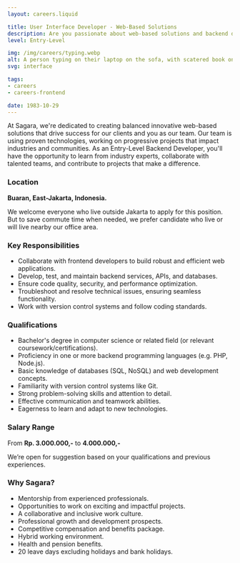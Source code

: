 ```yaml
---
layout: careers.liquid

title: User Interface Developer - Web-Based Solutions
description: Are you passionate about web-based solutions and backend development? Are you looking to kickstart your career in a dynamic and collaborative environment? Join us at Sagara as an Entry-Level Backend Developer and embark on a journey to shape the digital landscape!
level: Entry-Level

img: /img/careers/typing.webp
alt: A person typing on their laptop on the sofa, with scatered book on the side
svg: interface

tags:
- careers
- careers-frontend

date: 1983-10-29
---
```


At Sagara, we're dedicated to creating balanced innovative web-based solutions that drive success for our clients and you as our team. Our team is using proven technologies, working on progressive projects that impact industries and communities. As an Entry-Level Backend Developer, you'll have the opportunity to learn from industry experts, collaborate with talented teams, and contribute to projects that make a difference.

### Location

**Buaran, East-Jakarta, Indonesia.**

We welcome everyone who live outside Jakarta to apply for this position. But to save commute time when needed, we prefer candidate who live or will live nearby our office area.

### Key Responsibilities

- Collaborate with frontend developers to build robust and efficient web applications.
- Develop, test, and maintain backend services, APIs, and databases.
- Ensure code quality, security, and performance optimization.
- Troubleshoot and resolve technical issues, ensuring seamless functionality.
- Work with version control systems and follow coding standards.

### Qualifications

- Bachelor's degree in computer science or related field (or relevant coursework/certifications).
- Proficiency in one or more backend programming languages (e.g. PHP, Node.js).
- Basic knowledge of databases (SQL, NoSQL) and web development concepts.
- Familiarity with version control systems like Git.
- Strong problem-solving skills and attention to detail.
- Effective communication and teamwork abilities.
- Eagerness to learn and adapt to new technologies.

### Salary Range

From **Rp. 3.000.000,-** to **4.000.000,-**

We’re open for suggestion based on your qualifications and previous experiences.

### Why Sagara?

- Mentorship from experienced professionals.
- Opportunities to work on exciting and impactful projects.
- A collaborative and inclusive work culture.
- Professional growth and development prospects.
- Competitive compensation and benefits package.
- Hybrid working environment.
- Health and pension benefits.
- 20 leave days excluding holidays and bank holidays.

